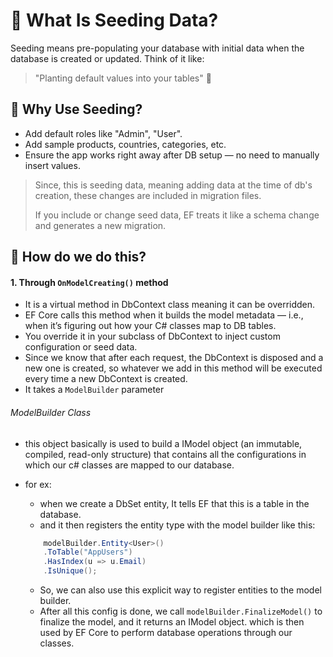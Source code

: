 # 🌱 What Is Seeding Data?

Seeding means pre-populating your database with initial data when the database is created or updated.
Think of it like:

> "Planting default values into your tables" 🌱

## 🧠 Why Use Seeding?

- Add default roles like "Admin", "User".
- Add sample products, countries, categories, etc.
- Ensure the app works right away after DB setup — no need to manually insert values.


>  Since, this is seeding data, meaning adding data at the time of db's creation,
> these changes are included in migration files.
>
> If you include or change seed data, EF treats it like a schema change and generates a new migration.


## 🧱 How do we do this?

#### 1. Through `OnModelCreating()` method

- It is a virtual method in DbContext class meaning it can be overridden.
- EF Core calls this method when it builds the model metadata — i.e., when it’s figuring out how your C# classes map to DB tables.
- You override it in your subclass of DbContext to inject custom configuration or seed data.
- Since we know that after each request, the DbContext is disposed and a new one is created, so whatever we add in this method will be executed every time a new DbContext is created.
- It takes a `ModelBuilder` parameter

###### ModelBuilder Class
- this object basically is used to build a IModel object (an immutable, compiled, read-only structure) that contains all the configurations in which our c# classes are mapped to our database.

- for ex: 
    - when we create a DbSet entity, It tells EF that this is a table in the database.
    - and it then registers the entity type with the model builder like this:

    ```csharp
        modelBuilder.Entity<User>()
        .ToTable("AppUsers")
        .HasIndex(u => u.Email)
        .IsUnique();
    ```
    - So, we can also use this explicit way to register entities to the model builder.
    - After all this config is done, we call `modelBuilder.FinalizeModel()` to finalize the model, and it returns an IModel object. which is then used by EF Core to perform database operations through our classes.